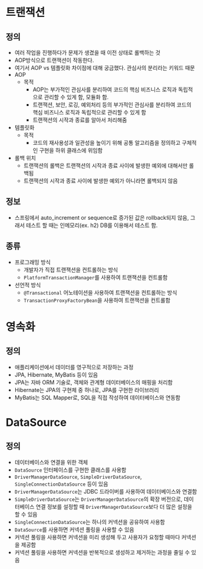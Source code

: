 # 트랜잭션 
## 정의 
- 여러 작업을 진행하다가 문제가 생겼을 때 이전 상태로 롤백하는 것 
- AOP방식으로 트랜잭션이 작동한다.
- 여기서 AOP vs 템플릿화 차이점에 대해 궁금했다. 관심사의 분리라는 키워드 때문 
- AOP
  - 목적
    - AOP는 부가적인 관심사를 분리하여 코드의 핵심 비즈니스 로직과 독립적으로 관리할 수 있게 함, 모듈화 함.
    - 트랜잭션, 보안, 로깅, 예외처리 등의 부가적인 관심사를 분리하여 코드의 핵심 비즈니스 로직과 독립적으로 관리할 수 있게 함
    - 트랜잭션의 시작과 종료를 알아서 처리해줌
- 템플릿화
  - 목적
    - 코드의 재사용성과 일관성을 높이기 위해 공통 알고리즘을 정의하고 구체적인 구현을 하위 클래스에 위임함
- 롤백 위치
  - 트랜잭션의 롤백은 트랜잭션의 시작과 종료 사이에 발생한 예외에 대해서만 롤백됨
  - 트랜잭션의 시작과 종료 사이에 발생한 예외가 아니라면 롤백되지 않음
## 정보 
- 스프링에서 auto_increment or sequence로 증가된 값은 rollback되지 않음, 그래서 테스트 할 때는 인메모리(ex. h2) DB를 이용해서 테스트 함.
## 종류
- 프로그래밍 방식
  - 개발자가 직접 트랜잭션을 컨트롤하는 방식
  - `PlatformTransactionManager`를 사용하여 트랜잭션을 컨트롤함
- 선언적 방식
  - `@Transactional` 어노테이션을 사용하여 트랜잭션을 컨트롤하는 방식
  - `TransactionProxyFactoryBean`을 사용하여 트랜잭션을 컨트롤함

# 영속화
## 정의 
- 애플리케이션에서 데이터를 영구적으로 저장하는 과정
- JPA, Hibernate, MyBatis 등이 있음
- JPA는 자바 ORM 기술로, 객체와 관계형 데이터베이스의 매핑을 처리함
- Hibernate는 JPA의 구현체 중 하나로, JPA를 구현한 라이브러리
- MyBatis는 SQL Mapper로, SQL을 직접 작성하여 데이터베이스와 연동함

# DataSource
## 정의
- 데이터베이스와 연결을 위한 객체
- `DataSource` 인터페이스를 구현한 클래스를 사용함
- `DriverManagerDataSource`, `SimpleDriverDataSource`, `SingleConnectionDataSource` 등이 있음
- `DriverManagerDataSource`는 JDBC 드라이버를 사용하여 데이터베이스와 연결함
- `SimpleDriverDataSource`는 `DriverManagerDataSource`의 확장 버전으로, 데이터베이스 연결 정보를 설정할 때 `DriverManagerDataSource`보다 더 많은 설정을 할 수 있음
- `SingleConnectionDataSource`는 하나의 커넥션을 공유하여 사용함
- `DataSource`를 사용하면 커넥션 풀링을 사용할 수 있음
- 커넥션 풀링을 사용하면 커넥션을 미리 생성해 두고 사용자가 요청할 때마다 커넥션을 제공함
- 커넥션 풀링을 사용하면 커넥션을 반복적으로 생성하고 제거하는 과정을 줄일 수 있음
